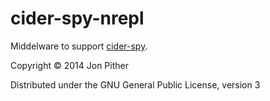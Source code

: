 # cider-spy-nrepl

Middelware to support [cider-spy](https://github.com/jonpither/cider-spy).

Copyright © 2014 Jon Pither

Distributed under the GNU General Public License, version 3
